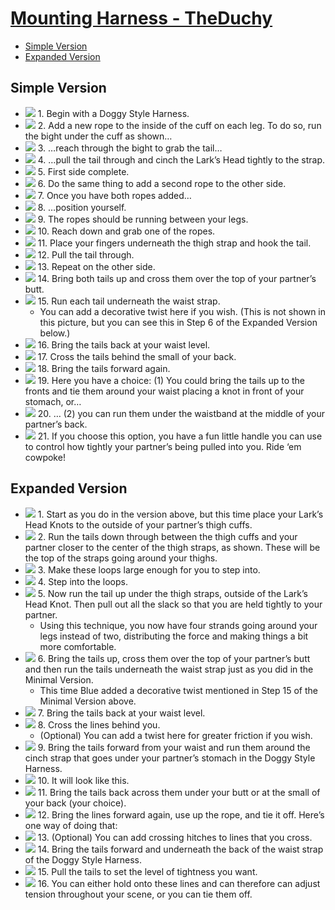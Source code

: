 # [Mounting Harness - TheDuchy](img/#pics-extended-version)


<!-- vim-markdown-toc GFM -->

* [Simple Version](#simple-version)
* [Expanded Version](#expanded-version)

<!-- vim-markdown-toc -->


<div class="flow" markdown="1">

## Simple Version

  
- ![](img/Mounting-Harness-1-1.jpg) 1.  Begin with a Doggy Style Harness.
- ![](img/Mounting-Harness-1-2.jpg) 2.  Add a new rope to the inside of the cuff on each leg. To do so, run the bight under the cuff as shown…
- ![](img/Mounting-Harness-1-3.jpg) 3.  …reach through the bight to grab the tail…
- ![](img/Mounting-Harness-1-4.jpg) 4.  …pull the tail through and cinch the Lark’s Head tightly to the strap.
- ![](img/Mounting-Harness-1-5.jpg) 5.  First side complete.
- ![](img/Mounting-Harness-1-6.jpg) 6.  Do the same thing to add a second rope to the other side.
- ![](img/Mounting-Harness-1-7.jpg) 7.  Once you have both ropes added…
- ![](img/Mounting-Harness-1-8.jpg) 8.  …position yourself.
- ![](img/Mounting-Harness-1-9.jpg) 9.  The ropes should be running between your legs.
- ![](img/Mounting-Harness-1-10.jpg) 10.  Reach down and grab one of the ropes.
- ![](img/Mounting-Harness-1-11.jpg) 11.  Place your fingers underneath the thigh strap and hook the tail.
- ![](img/Mounting-Harness-1-12.jpg) 12.  Pull the tail through.
- ![](img/Mounting-Harness-1-13.jpg) 13.  Repeat on the other side.
- ![](img/Mounting-Harness-1-14.jpg) 14.  Bring both tails up and cross them over the top of your partner’s butt.
- ![](img/Mounting-Harness-1-15.jpg) 15.  Run each tail underneath the waist strap.
  - You can add a decorative twist here if you wish. (This is not shown in this picture, but you can see this in Step 6 of the Expanded Version below.)
- ![](img/Mounting-Harness-1-16.jpg) 16.  Bring the tails back at your waist level.
- ![](img/Mounting-Harness-1-17.jpg) 17.  Cross the tails behind the small of your back.
- ![](img/Mounting-Harness-1-18.jpg) 18.  Bring the tails forward again.
- ![](img/Mounting-Harness-1-19.jpg) 19.  Here you have a choice: (1) You could bring the tails up to the fronts and tie them around your waist placing a knot in front of your stomach, or…
- ![](img/Mounting-Harness-1-20.jpg) 20.  … (2) you can run them under the waistband at the middle of your partner’s back.
- ![](img/Mounting-Harness-1-21.jpg) 21.  If you choose this option, you have a fun little handle you can use to control how tightly your partner’s being pulled into you. Ride ‘em cowpoke!

## Expanded Version

- ![](img/Mounting-Harness-2-1.jpg) 1.  Start as you do in the version above, but this time place your Lark’s Head Knots to the outside of your partner’s thigh cuffs.
- ![](img/Mounting-Harness-2-2.jpg) 2.  Run the tails down through between the thigh cuffs and your partner closer to the center of the thigh straps, as shown. These will be the top of the straps going around your thighs.
- ![](img/Mounting-Harness-2-3.jpg) 3.  Make these loops large enough for you to step into.
- ![](img/Mounting-Harness-2-4.jpg) 4.  Step into the loops.
- ![](img/Mounting-Harness-2-5.jpg) 5.  Now run the tail up under the thigh straps, outside of the Lark’s Head Knot. Then pull out all the slack so that you are held tightly to your partner.
  - Using this technique, you now have four strands going around your legs instead of two, distributing the force and making things a bit more comfortable.
- ![](img/Mounting-Harness-2-6.jpg) 6.  Bring the tails up, cross them over the top of your partner’s butt and then run the tails underneath the waist strap just as you did in the Minimal Version.
  - This time Blue added a decorative twist mentioned in Step 15 of the Minimal Version above.
- ![](img/Mounting-Harness-2-7.jpg) 7.  Bring the tails back at your waist level.
- ![](img/Mounting-Harness-2-8.jpg) 8.  Cross the lines behind you.
  - (Optional) You can add a twist here for greater friction if you wish.
- ![](img/Mounting-Harness-2-9.jpg) 9.  Bring the tails forward from your waist and run them around the cinch strap that goes under your partner’s stomach in the Doggy Style Harness.
- ![](img/Mounting-Harness-2-10.jpg) 10.  It will look like this.
- ![](img/Mounting-Harness-2-11.jpg) 11.  Bring the tails back across them under your butt or at the small of your back (your choice).
- ![](img/Mounting-Harness-2-12.jpg) 12.  Bring the lines forward again, use up the rope, and tie it off. Here’s one way of doing that:
- ![](img/Mounting-Harness-2-13.jpg) 13.  (Optional) You can add crossing hitches to lines that you cross.
- ![](img/Mounting-Harness-2-14.jpg) 14.  Bring the tails forward and underneath the back of the waist strap of the Doggy Style Harness.
- ![](img/Mounting-Harness-2-15.jpg) 15.  Pull the tails to set the level of tightness you want.
- ![](img/Mounting-Harness-2-16.jpg) 16.  You can either hold onto these lines and can therefore can adjust tension throughout your scene, or you can tie them off.

</div>
